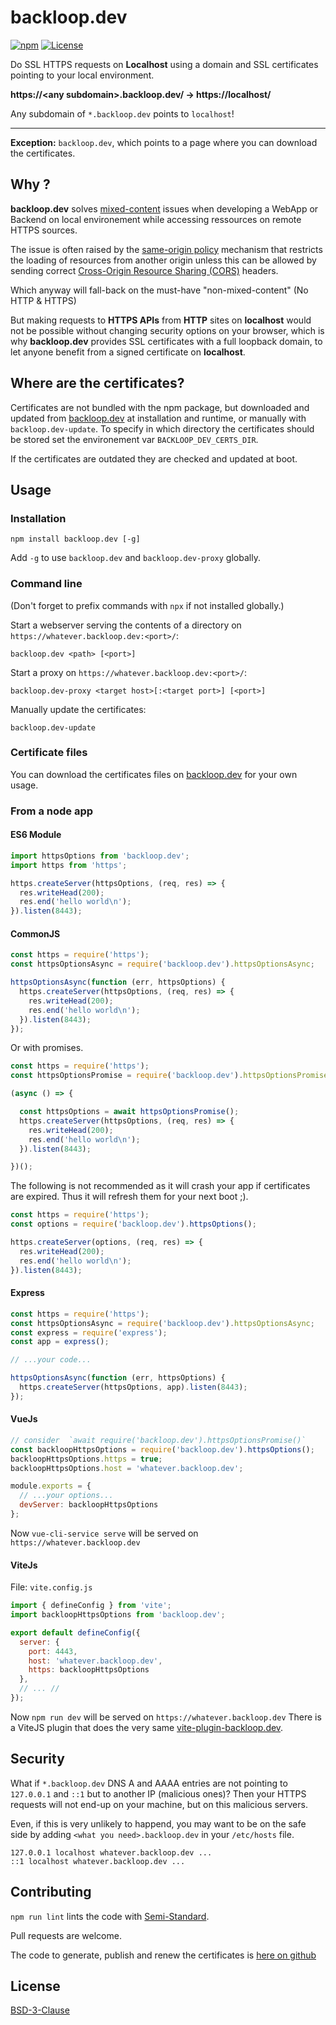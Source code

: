 # backloop.dev

[![npm](https://img.shields.io/npm/v/backloop.dev)](https://www.npmjs.com/package/backloop.dev) [![License](https://img.shields.io/badge/License-BSD_3--Clause-blue.svg)](https://opensource.org/licenses/BSD-3-Clause)

Do SSL HTTPS requests on **Localhost** using a domain and SSL certificates pointing to your local environment.

**https://\<any subdomain>.backloop.dev/ → https://localhost/**

Any subdomain of `*.backloop.dev` points to `localhost`!

--------------------------------------------------

**Exception:** `backloop.dev`, which points to a page where you can download the certificates.


## Why ?

**backloop.dev** solves [mixed-content](https://developer.mozilla.org/en-US/docs/Web/Security/Mixed_content) issues when developing a WebApp or Backend on local environement while accessing ressources on remote HTTPS sources. 

The issue is often raised by the [same-origin policy](https://developer.mozilla.org/en-US/docs/Web/Security/Same-origin_policy) mechanism that restricts the loading of resources from another origin unless this can be allowed by sending correct [Cross-Origin Resource Sharing (CORS)](https://developer.mozilla.org/en-US/docs/Web/HTTP/CORS) headers. 

Which anyway will fall-back on the must-have "non-mixed-content" (No HTTP & HTTPS) 

But making requests to **HTTPS APIs** from **HTTP** sites on **localhost** would not be possible without changing security options on your browser, which is why **backloop.dev** provides SSL certificates with a full loopback domain, to let anyone benefit from a signed certificate on **localhost**.

## Where are the certificates?

Certificates are not bundled with the npm package, but downloaded and updated from [backloop.dev](https://backloop.dev) at installation and runtime, or manually with `backloop.dev-update`. To specify in which directory the certificates should be stored set the environement var `BACKLOOP_DEV_CERTS_DIR`.

If the certificates are outdated they are checked and updated at boot.

## Usage

### Installation

```
npm install backloop.dev [-g]
```
Add `-g` to use `backloop.dev` and `backloop.dev-proxy` globally.

### Command line

(Don't forget to prefix commands with `npx` if not installed globally.)

Start a webserver serving the contents of a directory on `https://whatever.backloop.dev:<port>/`:

```
backloop.dev <path> [<port>]
```

Start a proxy on `https://whatever.backloop.dev:<port>/`: 

```
backloop.dev-proxy <target host>[:<target port>] [<port>]
```

Manually update the certificates:

```
backloop.dev-update
```

### Certificate files

You can download the certificates files on [backloop.dev](https://backloop.dev) for your own usage.

### From a node app

#### ES6 Module

```js
import httpsOptions from 'backloop.dev';
import https from 'https';

https.createServer(httpsOptions, (req, res) => {
  res.writeHead(200);
  res.end('hello world\n');
}).listen(8443);

```

#### CommonJS

```js
const https = require('https');
const httpsOptionsAsync = require('backloop.dev').httpsOptionsAsync;

httpsOptionsAsync(function (err, httpsOptions) {
  https.createServer(httpsOptions, (req, res) => {
    res.writeHead(200);
    res.end('hello world\n');
  }).listen(8443);
});
```

Or with promises.

```js
const https = require('https');
const httpsOptionsPromise = require('backloop.dev').httpsOptionsPromise;

(async () => {

  const httpsOptions = await httpsOptionsPromise();
  https.createServer(httpsOptions, (req, res) => {
    res.writeHead(200);
    res.end('hello world\n');
  }).listen(8443);

})();
```

The following is not recommended as it will crash your app if certificates are expired. Thus it will refresh them for your next boot ;). 

```js
const https = require('https');
const options = require('backloop.dev').httpsOptions();

https.createServer(options, (req, res) => {
  res.writeHead(200);
  res.end('hello world\n');
}).listen(8443);
```

#### Express

```js
const https = require('https');
const httpsOptionsAsync = require('backloop.dev').httpsOptionsAsync;
const express = require('express');
const app = express();

// ...your code...

httpsOptionsAsync(function (err, httpsOptions) {
  https.createServer(httpsOptions, app).listen(8443);
});
```

#### VueJs

```js
// consider  `await require('backloop.dev').httpsOptionsPromise()`
const backloopHttpsOptions = require('backloop.dev').httpsOptions();
backloopHttpsOptions.https = true;
backloopHttpsOptions.host = 'whatever.backloop.dev';

module.exports = {
  // ...your options...
  devServer: backloopHttpsOptions
};
```

Now `vue-cli-service serve` will be served on `https://whatever.backloop.dev`

#### ViteJs

File: `vite.config.js`

```js
import { defineConfig } from 'vite';
import backloopHttpsOptions from 'backloop.dev';

export default defineConfig({
  server: {
    port: 4443,
    host: 'whatever.backloop.dev',
    https: backloopHttpsOptions
  },
  // ... //
});
```

Now `npm run dev` will be served on `https://whatever.backloop.dev`
There is a ViteJS plugin that does the very same [vite-plugin-backloop.dev](https://www.npmjs.com/package/vite-plugin-backloop.dev).

## Security 

What if `*.backloop.dev` DNS A and AAAA entries are not pointing to `127.0.0.1` and `::1` but to another IP (malicious ones)?
Then your HTTPS requests will not end-up on your machine, but on this malicious servers. 

Even, if this is very unlikely to happend, you may want to be on the safe side by adding `<what you need>.backloop.dev` in your `/etc/hosts` file.

```
127.0.0.1 localhost whatever.backloop.dev ... 
::1 localhost whatever.backloop.dev ... 
```

## Contributing

`npm run lint` lints the code with [Semi-Standard](https://github.com/standard/semistandard).

Pull requests are welcome.

The code to generate, publish and renew the certificates is [here on github](https://github.com/perki/backloop.dev/tree/main/renew)

## License

[BSD-3-Clause](https://github.com/perki/backloop.dev/blob/main/LICENSE)
